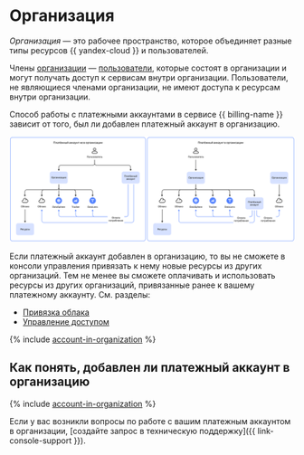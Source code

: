 # Организация

_Организация_ — это рабочее пространство, которое объединяет разные типы ресурсов {{ yandex-cloud }} и пользователей.

Члены [организации](../../organization/quickstart.md) — [пользователи](../../overview/roles-and-resources.md#users), которые состоят в организации и могут получать доступ к сервисам внутри организации.
Пользователи, не являющиеся членами организации, не имеют доступа к ресурсам внутри организации.

Способ работы с платежными аккаунтами в сервисе {{ billing-name }} зависит от того, был ли добавлен платежный аккаунт в организацию.

![](../../_assets/billing/organization.svg)

Если платежный аккаунт добавлен в организацию, то вы не сможете в консоли управления привязать к нему новые ресурсы из других организаций. Тем не менее вы сможете оплачивать и использовать ресурсы из других организаций, привязанные ранее к вашему платежному аккаунту. См. разделы:

* [Привязка облака](../operations/pin-cloud.md#bind-cloud-organization)
* [Управление доступом](../security/index.md)

{% include [account-in-organization](../../_includes/billing/pay-resouces-of-another-organization.md) %}

## Как понять, добавлен ли платежный аккаунт в организацию

{% include [account-in-organization](../../_includes/billing/check-account-organization.md) %}

Если у вас возникли вопросы по работе с вашим платежным аккаунтом в организации, [создайте запрос в техническую поддержку]({{ link-console-support }}).